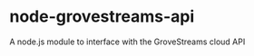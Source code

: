 node-grovestreams-api
=====================

A node.js module to interface with the GroveStreams cloud API
